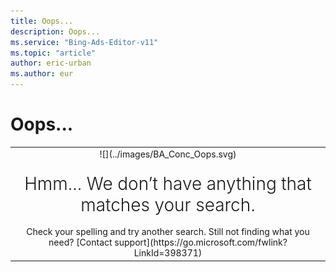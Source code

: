 ```yaml
---
title: Oops...
description: Oops...
ms.service: "Bing-Ads-Editor-v11"
ms.topic: "article"
author: eric-urban
ms.author: eur
---
```


# Oops...

<table type="type2">
  <tr>
    <td style="text-align:center">
        ![](../images/BA_Conc_Oops.svg)
      </td>
  </tr>
  <tr>
    <td style="padding-top:20px;text-align:center;font-size:2em;font-weight: 300;line-height: 1.2em;">
        Hmm... We don’t have anything that matches your search.
      </td>
  </tr>
  <tr>
    <td style="padding-top:10px;text-align:center">
        Check your spelling and try another search.  Still not finding what you need? [Contact support](https://go.microsoft.com/fwlink?LinkId=398371)
      </td>
  </tr>
</table>



